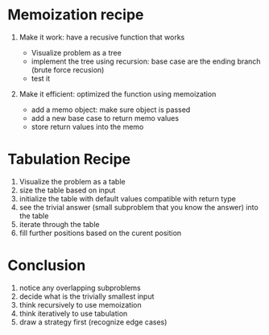 # Memoization recipe

1. Make it work: have a recusive function that works

   - Visualize problem as a tree
   - implement the tree using recursion: base case are the ending branch (brute force recusion)
   - test it

2. Make it efficient: optimized the function using memoization

   - add a memo object: make sure object is passed
   - add a new base case to return memo values
   - store return values into the memo

# Tabulation Recipe

1. Visualize the problem as a table
2. size the table based on input
3. initialize the table with default values compatible with return type
4. see the trivial answer (small subproblem that you know the answer) into the table
5. iterate through the table
6. fill further positions based on the curent position

# Conclusion

1. notice any overlapping subproblems
2. decide what is the trivially smallest input
3. think recursively to use memoization
4. think iteratively to use tabulation
5. draw a strategy first (recognize edge cases)
